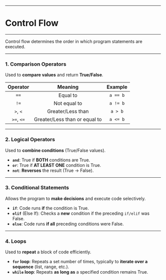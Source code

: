 
---

# Control Flow

---

Control flow determines the order in which program statements are executed.

---

### **1. Comparison Operators**
Used to **compare values** and return **True/False**.

| Operator | Meaning | Example |
| :---: | :---: | :---: |
| `==` | Equal to | `a == b` |
| `!=` | Not equal to | `a != b` |
| `>`, `<` | Greater/Less than | `a > b` |
| `>=`, `<=` | Greater/Less than or equal to | `a <= b` |

---

### **2. Logical Operators**
Used to **combine conditions** (True/False values).

* **`and`**: True if **BOTH** conditions are True.
* **`or`**: True if **AT LEAST ONE** condition is True.
* **`not`**: **Reverses** the result (True $\rightarrow$ False).

---

### **3. Conditional Statements**
Allows the program to **make decisions** and execute code selectively.

* **`if`**: Code runs **if** the condition is True.
* **`elif`** (Else If): Checks a **new** condition if the preceding `if/elif` was False.
* **`else`**: Code runs **if all** preceding conditions were False.

---

### **4. Loops**
Used to **repeat** a block of code efficiently.

* **`for` loop**: Repeats a set number of times, typically to **iterate over a sequence** (list, range, etc.).
* **`while` loop**: Repeats **as long as** a specified condition remains True.